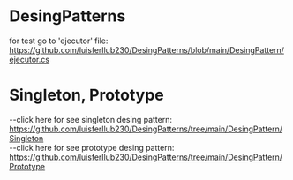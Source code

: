 # DesingPatterns

for test go to 'ejecutor' file: https://github.com/luisferllub230/DesingPatterns/blob/main/DesingPattern/ejecutor.cs

#
<h1>Singleton, Prototype</h1>

--click here for see singleton desing pattern: https://github.com/luisferllub230/DesingPatterns/tree/main/DesingPattern/Singleton<br>
--click here for see prototype desing pattern: https://github.com/luisferllub230/DesingPatterns/tree/main/DesingPattern/Prototype<br>
